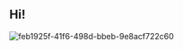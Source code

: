 ## Hi!
![feb1925f-41f6-498d-bbeb-9e8acf722c60](https://github.com/user-attachments/assets/ed545e82-da00-43fb-806b-853287df3d2d)
